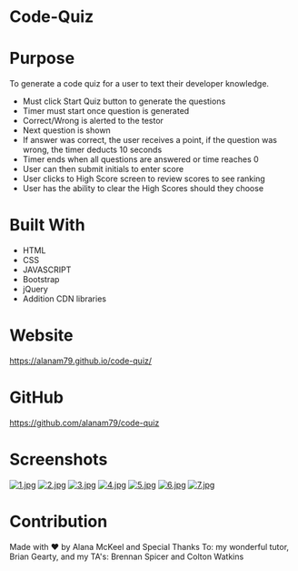 # Code-Quiz

# Purpose
To generate a code quiz for a user to text their developer knowledge.

* Must click Start Quiz button to generate the questions
* Timer must start once question is generated
* Correct/Wrong is alerted to the testor
* Next question is shown
* If answer was correct, the user receives a point, if the question was wrong, the timer deducts 10 seconds
* Timer ends when all questions are answered or time reaches 0
* User can then submit initials to enter score
* User clicks to High Score screen to review scores to see ranking
* User has the ability to clear the High Scores should they choose

# Built With
* HTML
* CSS
* JAVASCRIPT
* Bootstrap
* jQuery
* Addition CDN libraries

# Website
https://alanam79.github.io/code-quiz/

# GitHub
https://github.com/alanam79/code-quiz

# Screenshots
[![1.jpg](https://i.postimg.cc/T1Lzt33f/1.jpg)](https://postimg.cc/Cn0r1Y8Q)
[![2.jpg](https://i.postimg.cc/3rkNsjyJ/2.jpg)](https://postimg.cc/YjwtgWfJ)
[![3.jpg](https://i.postimg.cc/ZYXn493P/3.jpg)](https://postimg.cc/Hj4dtk6j)
[![4.jpg](https://i.postimg.cc/fTXLLwjG/4.jpg)](https://postimg.cc/RNS9pxYd)
[![5.jpg](https://i.postimg.cc/0y0yYc4Z/5.jpg)](https://postimg.cc/CRd0YHSf)
[![6.jpg](https://i.postimg.cc/7LPYmS84/6.jpg)](https://postimg.cc/5XGVtY2K)
[![7.jpg](https://i.postimg.cc/rmKyLcwY/7.jpg)](https://postimg.cc/G8nnkWYk)


# Contribution
Made with ❤️ by Alana McKeel and Special Thanks To: my wonderful tutor, Brian Gearty, and my TA's: Brennan Spicer and Colton Watkins
